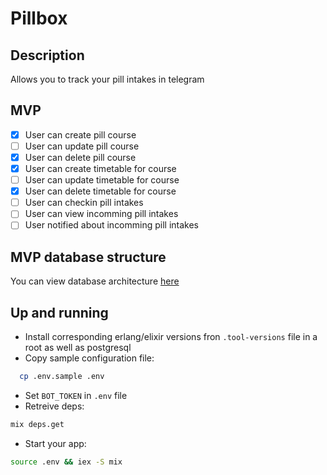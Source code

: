# Pillbox

## Description

Allows you to track your pill intakes in telegram

## MVP

- [x] User can create pill course
- [ ] User can update pill course
- [x] User can delete pill course
- [x] User can create timetable for course
- [ ] User can update timetable for course
- [x] User can delete timetable for course
- [ ] User can checkin pill intakes
- [ ] User can view incomming pill intakes
- [ ] User notified about incomming pill intakes

## MVP database structure

You can view database architecture [here](https://dbdiagram.io/d/641eca425758ac5f17240c0d)

## Up and running

- Install corresponding erlang/elixir versions fron `.tool-versions` file in a root as well as postgresql
- Copy sample configuration file:

```sh
  cp .env.sample .env
```

- Set `BOT_TOKEN` in `.env` file
- Retreive deps: 

```sh
mix deps.get
```

- Start your app: 

```sh
source .env && iex -S mix
```
